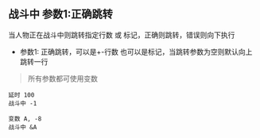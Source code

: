 ## 战斗中 参数1:正确跳转
当人物正在战斗中则跳转指定行数 或 标记，正确则跳转，错误则向下执行

- 参数1: 正确跳转，可以是+-行数 也可以是标记，当跳转参数为空则默认向上跳转一行

> 所有参数都可使用变数

```
延时 100
战斗中 -1

变数 A, -8
战斗中 &A

```